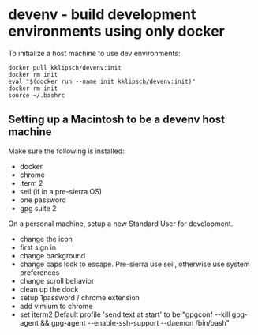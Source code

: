 # devenv - build development environments using only docker

To initialize a host machine to use dev environments:

```
docker pull kklipsch/devenv:init
docker rm init
eval "$(docker run --name init kklipsch/devenv:init)"
docker rm init
source ~/.bashrc
```

## Setting up a Macintosh to be a devenv host machine

Make sure the following is installed:
- docker
- chrome
- iterm 2
- seil (if in a pre-sierra OS)
- one password
- gpg suite 2

On a personal machine, setup a new Standard User for development.

- change the icon
- first sign in
- change background
- change caps lock to escape. Pre-sierra use seil, otherwise use system preferences
- change scroll behavior
- clean up the dock
- setup 1password / chrome extension
- add vimium to chrome
- set iterm2 Default profile 'send text at start' to be "gpgconf --kill gpg-agent && gpg-agent --enable-ssh-support --daemon /bin/bash"
